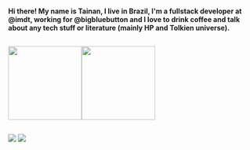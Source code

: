 #### Hi there! My name is Tainan, I live in Brazil, I'm a fullstack developer at @imdt, working for @bigbluebutton and I love to drink coffee and talk about any tech stuff or literature (mainly HP and Tolkien universe).
##

 <div>
  <a href="https://github.com/Tainan404" style="display:flex;flex-direction: row;">
    <img height="150em" src="https://github-readme-stats-9zqkps2ti-tainanfelipe214.vercel.app/api?username=Tainan404&show_icons=true&theme=dracula&include_all_commits=true&count_private=true" />
    <img height="150em" src="https://github-readme-stats-9zqkps2ti-tainanfelipe214.vercel.app/api/top-langs/?username=Tainan404&layout=compact&theme=dracula" />
  </a>
</div>

##

<div>
  <a href="mailto:tainanfelipe214@gmail.com"  target="_blank"><img src="https://img.shields.io/badge/Gmail-D14836?style=for-the-badge&logo=gmail&logoColor=white" /></a>
  <a href="https://www.linkedin.com/in/TainanFelipe/"><img src="https://img.shields.io/badge/LinkedIn-0077B5?style=for-the-badge&logo=linkedin&logoColor=white" /></a>
</div>

